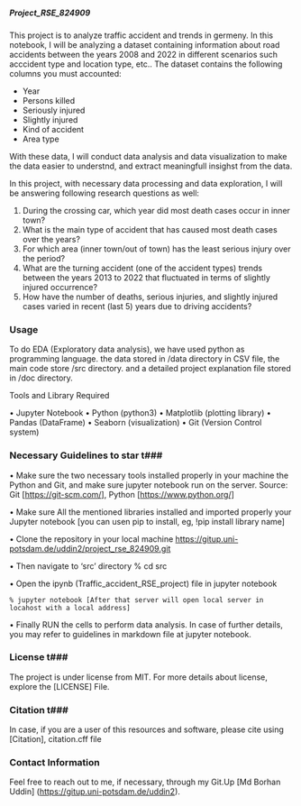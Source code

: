 ##### Project_RSE_824909

This project is to analyze traffic accident and trends in germeny. In this notebook, I will be analyzing a dataset containing information about road accidents between the years 2008 and 2022 in different scenarios such acccident type and location type, etc.. The dataset contains the following columns you must accounted:
    
  - Year                
  - Persons killed      
  - Seriously injured   
  - Slightly injured    
  - Kind of accident    
  - Area type           

With these data, I will conduct data analysis and data visualization to make the data easier to understnd, 
and extract meaningfull insighst from the data.

In this project, with necessary data processing and data exploration, I will be answering following research questions as well:

1. During the crossing car, which year did most death cases occur in inner town?
2. What is the main type of accident that has caused most death cases over the years?
3. For which area (inner town/out of town) has the least serious injury over the period?
4. What are the turning accident (one of the accident types) trends between the years 2013 to 2022 that fluctuated in terms of slightly injured occurrence?
5. How have the number of deaths, serious injuries, and slightly injured cases varied in recent (last 5) years due to driving accidents?


### Usage ######

To do EDA (Exploratory data analysis), we have used python as programming language. the data stored in /data directory in CSV file, the main code store /src directory. and a detailed project explanation file stored in /doc directory.

Tools and Library Required

•	Jupyter Notebook
•	Python (python3)
•	Matplotlib (plotting library)
•	Pandas (DataFrame)
•	Seaborn (visualization)
•	Git (Version Control system)

### Necessary Guidelines to star t###

•	Make sure the two necessary tools installed properly in your machine the Python and Git, and make sure jupyter notebook run on the server.
    Source: Git [https://git-scm.com/], Python [https://www.python.org/]

•	Make sure All the mentioned libraries installed and imported  properly your Jupyter notebook
    [you can usen pip to install, eg, !pip install library name]

•	Clone the repository in your local machine
    https://gitup.uni-potsdam.de/uddin2/project_rse_824909.git

•	Then navigate to ‘src’ directory 
    % cd src  

•	Open the ipynb (Traffic_accident_RSE_project) file in jupyter notebook

	% jupyter notebook [After that server will open local server in locahost with a local address]

•	Finally RUN the cells to perform data analysis. In case of further details, you may refer to guidelines in markdown    file at jupyter notebook.

### License t###
The project is under license from MIT. For more details about license, explore the [LICENSE] File.

### Citation t###

In case, if you are a user of this resources and software, please cite using [Citation], citation.cff file

### Contact Information ###
Feel free to reach out to me, if necessary, through my Git.Up [Md Borhan Uddin] (https://gitup.uni-potsdam.de/uddin2).
